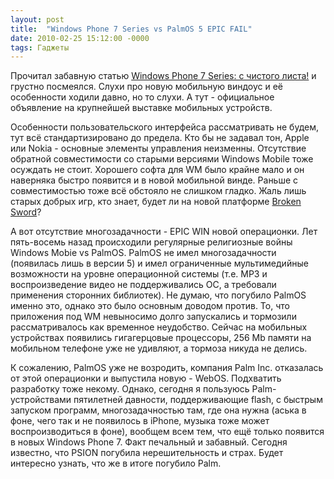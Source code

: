 ```yaml
---
layout: post
title:  "Windows Phone 7 Series vs PalmOS 5 EPIC FAIL"
date: 2010-02-25 15:12:00 -0000
tags: Гаджеты
---
```


Прочитал забавную статью <a href="http://www.computerra.ru/vision/506555/">Windows Phone 7 Series: с чистого листа!</a> и грустно посмеялся. Слухи про новую мобильную виндоус и её особенности ходили давно, но то слухи. А тут - официальное объявление на крупнейшей выставке мобильных устройств. 

Особенности пользовательского интерфейса рассматривать не будем, тут всё стандартизировано до предела. Кто бы не задавал тон, Apple или Nokia - основные элементы управления неизменны. Отсутствие обратной совместимости со старыми версиями Windows Mobile тоже осуждать не стоит. Хорошего софта для WM было крайне мало и он наверняка быстро появится и в новой мобильной винде. Раньше с совместимостью тоже всё обстояло не слишком гладко. Жаль лишь старых добрых игр, кто знает, будет ли на новой платформе <a href="http://www.astraware.com/ppc/featured/brokensword1/?skucode=0211-000-0396">Broken Sword</a>?

А вот отсутствие многозадачности - EPIC WIN новой операционки. Лет пять-восемь назад происходили регулярные религиозные войны Windows Mobie vs PalmOS. PalmOS не имел многозадачности (появилась лишь в версии 5) и имел ограниченные мультимедийные возможности на уровне операционной системы (т.е. MP3 и воспроизведение видео не поддерживались ОС, а требовали применения сторонних библиотек). Не думаю, что погубило PalmOS именно это, однако это было основным доводом против. То, что приложения под WM невыносимо долго запускались и тормозили рассматривалось как временное неудобство. Сейчас на мобильных устройствах появились гигагерцовые процессоры, 256 Mb памяти на мобильном телефоне уже не удивляют, а тормоза никуда не делись.

К сожалению, PalmOS уже не возродить, компания Palm Inc. отказалась от этой операционки и выпустила новую - WebOS. Подхватить разработку тоже некому. Однако, сегодня я пользуюсь Palm-устройствами пятилетней давности, поддерживающие flash, с быстрым запуском программ, многозадачностью там, где она нужна (аська в фоне, чего так и не появилось в iPhone, музыка тоже может воспроизводиться в фоне), вообщем всем тем, что ещё только появится в новых Windows Phone 7. Факт печальный и забавный. Сегодня известно, что PSION погубила нерешительность и страх. Будет интересно узнать, что же в итоге погубило Palm.